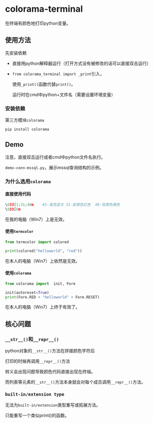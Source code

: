 # colorama-terminal

在终端有颜色地打印python变量。



## 使用方法

先安装依赖

- 直接用python解释器运行（打开方式没有被修改的话可以直接双击运行）

- `from colorama_terminal import _print`引入，

  使用`_print()`函数代替`print()`。
  
  运行时在cmd中python+文件名（需要设置环境变量）

### 安装依赖

第三方模块`colorama`

```bash
pip install colorama
```



## Demo

注意，直接双击运行或者cmd中python文件名执行。

`demo-conn-mssql.py`，展示mssql查询结构的示例。



### 为什么选用`colorama`

#### 直接使用代码

```python
\033[1;31;40m    #1-高亮显示 31-前景色红色  40-背景色黑色
\033[0m 
```

在我的电脑（Win7）上是无效。

#### 使用`termcolor`

```python
from termcolor import colored

print(colored("helloworld", "red"))
```

在本人的电脑（Win7）上依然是无效。

#### 使用`colorama`

```python
from colorama import  init, Fore

init(autoreset=True)
print(Fore.RED + "helloworld" + Fore.RESET)
```

在本人的电脑（Win7）上终于有效了。



## 核心问题

### `__str__()`和`__repr__()`

python对象的`__str__()`方法在拼接颜色字符后

打印的时候再调用`__repr__()`方法

转义会出现问题导致颜色代码直接出现在终端。

而列表等元素的`__str__()`方法本身就会对每个成员调用`__repr__()`方法。

### `built-in/extension type`

无法为`built-in/extension`类型重写或拓展方法。

只能重写一个类似print()的函数。

